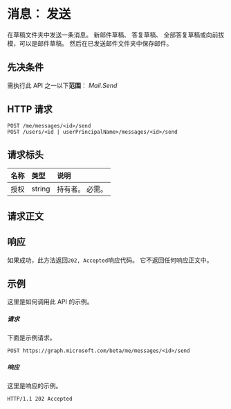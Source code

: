 # <a name="message-send"></a>消息︰ 发送

在草稿文件夹中发送一条消息。 新邮件草稿、 答复草稿、 全部答复草稿或向前拔模，可以是邮件草稿。 然后在已发送邮件文件夹中保存邮件。

## <a name="prerequisites"></a>先决条件
需执行此 API 之一以下**范围**︰ *Mail.Send*
## <a name="http-request"></a>HTTP 请求
<!-- { "blockType": "ignored" } -->
```http
POST /me/messages/<id>/send
POST /users/<id | userPrincipalName>/messages/<id>/send
```
## <a name="request-headers"></a>请求标头
| 名称       | 类型 | 说明|
|:---------------|:--------|:----------|
| 授权  | string  | 持有者<token>。 必需。 |

## <a name="request-body"></a>请求正文

## <a name="response"></a>响应
如果成功，此方法返回`202, Accepted`响应代码。 它不返回任何响应正文中。

## <a name="example"></a>示例
这里是如何调用此 API 的示例。
##### <a name="request"></a>请求
下面是示例请求。
<!-- {
  "blockType": "request",
  "name": "message_send"
}-->
```http
POST https://graph.microsoft.com/beta/me/messages/<id>/send
```

##### <a name="response"></a>响应

这里是响应的示例。
<!-- {
  "blockType": "response",
  "truncated": true
} -->
```http
HTTP/1.1 202 Accepted
```

<!-- uuid: 8fcb5dbc-d5aa-4681-8e31-b001d5168d79
2015-10-25 14:57:30 UTC -->
<!-- {
  "type": "#page.annotation",
  "description": "message: send",
  "keywords": "",
  "section": "documentation",
  "tocPath": ""
}-->
